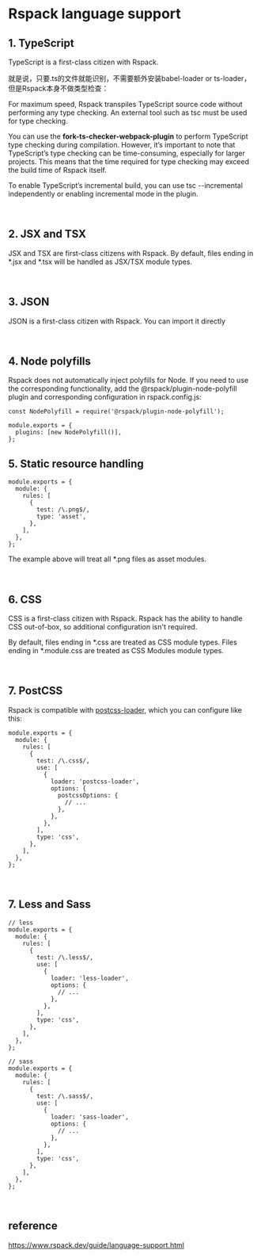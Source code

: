 # Rspack language support
## 1. TypeScript
TypeScript is a first-class citizen with Rspack.

就是说，只要.ts的文件就能识别，不需要额外安装babel-loader or ts-loader，但是Rspack本身不做类型检查：

For maximum speed, Rspack transpiles TypeScript source code without performing any type checking.
An external tool such as tsc must be used for type checking.

You can use the <strong>fork-ts-checker-webpack-plugin</strong> to perform TypeScript type checking during compilation. 
However, it’s important to note that TypeScript’s type checking can be time-consuming, especially for larger projects. 
This means that the time required for type checking may exceed the build time of Rspack itself.

To enable TypeScript’s incremental build, you can use tsc --incremental independently or enabling incremental mode in the plugin.


<br>

## 2. JSX and TSX
JSX and TSX are first-class citizens with Rspack. 
By default, files ending in *.jsx and *.tsx will be handled as JSX/TSX module types.

<br>

## 3. JSON
JSON is a first-class citizen with Rspack. You can import it directly

<br>

## 4. Node polyfills
Rspack does not automatically inject polyfills for Node. If you need to use the corresponding functionality, 
add the @rspack/plugin-node-polyfill plugin and corresponding configuration in rspack.config.js:
```
const NodePolyfill = require('@rspack/plugin-node-polyfill');

module.exports = {
  plugins: [new NodePolyfill()],
};
```

## 5. Static resource handling
```
module.exports = {
  module: {
    rules: [
      {
        test: /\.png$/,
        type: 'asset',
      },
    ],
  },
};
```
The example above will treat all *.png files as asset modules.

<br>

## 6. CSS
CSS is a first-class citizen with Rspack. 
Rspack has the ability to handle CSS out-of-box, so additional configuration isn't required.

By default, files ending in *.css are treated as CSS module types. 
Files ending in *.module.css are treated as CSS Modules module types.

<br>

## 7. PostCSS
Rspack is compatible with [postcss-loader](https://github.com/webpack-contrib/postcss-loader), which you can configure like this:
```
module.exports = {
  module: {
    rules: [
      {
        test: /\.css$/,
        use: [
          {
            loader: 'postcss-loader',
            options: {
              postcssOptions: {
                // ...
              },
            },
          },
        ],
        type: 'css',
      },
    ],
  },
};
```

<br>

## 7. Less and Sass
```
// less
module.exports = {
  module: {
    rules: [
      {
        test: /\.less$/,
        use: [
          {
            loader: 'less-loader',
            options: {
              // ...
            },
          },
        ],
        type: 'css',
      },
    ],
  },
};

// sass
module.exports = {
  module: {
    rules: [
      {
        test: /\.sass$/,
        use: [
          {
            loader: 'sass-loader',
            options: {
              // ...
            },
          },
        ],
        type: 'css',
      },
    ],
  },
};
```

<br>

## reference
https://www.rspack.dev/guide/language-support.html